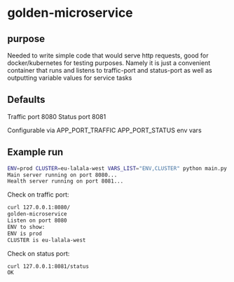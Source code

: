# golden-microservice

## purpose

Needed to write simple code that would serve http requests, good for
docker/kubernetes for testing purposes.
Namely it is just a convenient container that runs and listens to
traffic-port and status-port as well as outputting variable values
for service tasks

## Defaults

Traffic port 8080
Status port 8081

Configurable via APP_PORT_TRAFFIC APP_PORT_STATUS env vars

## Example run

```bash
ENV=prod CLUSTER=eu-lalala-west VARS_LIST="ENV,CLUSTER" python main.py
Main server running on port 8080...
Health server running on port 8081...
```

Check on traffic port:
```bash
curl 127.0.0.1:8080/
golden-microservice
Listen on port 8080
ENV to show:
ENV is prod
CLUSTER is eu-lalala-west
```

Check on status port:
```bash
curl 127.0.0.1:8081/status
OK
```
